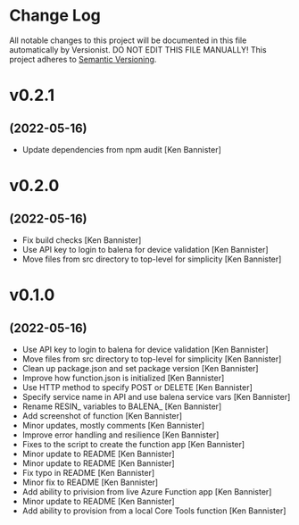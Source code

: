 # Change Log

All notable changes to this project will be documented in this file
automatically by Versionist. DO NOT EDIT THIS FILE MANUALLY!
This project adheres to [Semantic Versioning](http://semver.org/).

# v0.2.1
## (2022-05-16)

* Update dependencies from npm audit [Ken Bannister]

# v0.2.0
## (2022-05-16)

* Fix build checks [Ken Bannister]
* Use API key to login to balena for device validation [Ken Bannister]
* Move files from src directory to top-level for simplicity [Ken Bannister]

# v0.1.0
## (2022-05-16)

* Use API key to login to balena for device validation [Ken Bannister]
* Move files from src directory to top-level for simplicity [Ken Bannister]
* Clean up package.json and set package version [Ken Bannister]
* Improve how function.json is initialized [Ken Bannister]
* Use HTTP method to specify POST or DELETE [Ken Bannister]
* Specify service name in API and use balena service vars [Ken Bannister]
* Rename RESIN_ variables to BALENA_ [Ken Bannister]
* Add screenshot of function [Ken Bannister]
* Minor updates, mostly comments [Ken Bannister]
* Improve error handling and resilience [Ken Bannister]
* Fixes to the script to create the function app [Ken Bannister]
* Minor update to README [Ken Bannister]
* Minor update to README [Ken Bannister]
* Fix typo in README [Ken Bannister]
* Minor fix to README [Ken Bannister]
* Add ability to privision from live Azure Function app [Ken Bannister]
* Minor update to README [Ken Bannister]
* Add ability to provision from a local Core Tools function [Ken Bannister]

